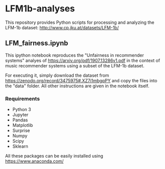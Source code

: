 # LFM1b-analyses

This repository provides Python scripts for processing and analyzing the LFM-1b dataset: http://www.cp.jku.at/datasets/LFM-1b/

## LFM_fairness.ipynb
This ipython notebook reproduces the "Unfairness in recommender systems" analyes of https://arxiv.org/pdf/1907.13286v1.pdf in the context of music recommender systems using a subset of the LFM-1b dataset.

For executing it, simply download the dataset from https://zenodo.org/record/3475975#.XZ7i1mbgpPY and copy the files into the "data" folder. All other instructions are given in the notebook itself.

### Requirements
* Python 3
* Jupyter
* Pandas
* Matplotlib
* Surprise
* Numpy
* Scipy
* Sklearn

All these packages can be easily installed using https://www.anaconda.com/

